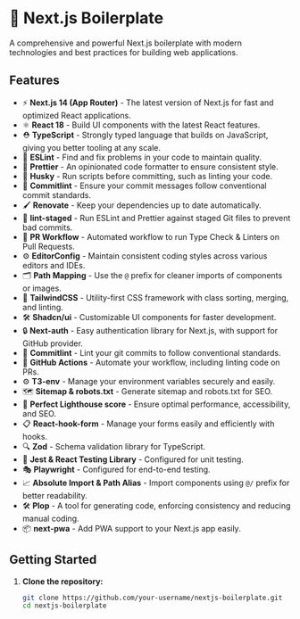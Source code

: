 # 🚀 Next.js Boilerplate

A comprehensive and powerful Next.js boilerplate with modern technologies and best practices for building web applications.

## Features

- ⚡️ **Next.js 14 (App Router)** - The latest version of Next.js for fast and optimized React applications.
- ⚛️ **React 18** - Build UI components with the latest React features.
- ⛑ **TypeScript** - Strongly typed language that builds on JavaScript, giving you better tooling at any scale.
- 📏 **ESLint** - Find and fix problems in your code to maintain quality.
- 💖 **Prettier** - An opinionated code formatter to ensure consistent style.
- 🐶 **Husky** - Run scripts before committing, such as linting your code.
- 🚓 **Commitlint** - Ensure your commit messages follow conventional commit standards.
- 🖌 **Renovate** - Keep your dependencies up to date automatically.
- 🚫 **lint-staged** - Run ESLint and Prettier against staged Git files to prevent bad commits.
- 👷 **PR Workflow** - Automated workflow to run Type Check & Linters on Pull Requests.
- ⚙️ **EditorConfig** - Maintain consistent coding styles across various editors and IDEs.
- 🗂 **Path Mapping** - Use the `@` prefix for cleaner imports of components or images.
- 🎨 **TailwindCSS** - Utility-first CSS framework with class sorting, merging, and linting.
- 🛠️ **Shadcn/ui** - Customizable UI components for faster development.
- 🔒 **Next-auth** - Easy authentication library for Next.js, with support for GitHub provider.
- 📝 **Commitlint** - Lint your git commits to follow conventional standards.
- 🤖 **GitHub Actions** - Automate your workflow, including linting code on PRs.
- ⚙️ **T3-env** - Manage your environment variables securely and easily.
- 🗺️ **Sitemap & robots.txt** - Generate sitemap and robots.txt for SEO.
- 💯 **Perfect Lighthouse score** - Ensure optimal performance, accessibility, and SEO.
- 📋 **React-hook-form** - Manage your forms easily and efficiently with hooks.
- 🔍 **Zod** - Schema validation library for TypeScript.
- 🧪 **Jest & React Testing Library** - Configured for unit testing.
- 🎭 **Playwright** - Configured for end-to-end testing.
- 📈 **Absolute Import & Path Alias** - Import components using `@/` prefix for better readability.
- 🛠 **Plop** - A tool for generating code, enforcing consistency and reducing manual coding.
- 📦 **next-pwa** - Add PWA support to your Next.js app easily.

## Getting Started

1. **Clone the repository:**
   ```bash
   git clone https://github.com/your-username/nextjs-boilerplate.git
   cd nextjs-boilerplate

